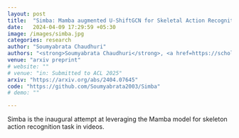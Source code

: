 ```yaml
---
layout: post
title:  "Simba: Mamba augmented U-ShiftGCN for Skeletal Action Recognition in Videos"
date:   2024-04-09 17:29:59 +05:30
image: /images/simba.jpg
categories: research
author: "Soumyabrata Chaudhuri"
authors: "<strong>Soumyabrata Chaudhuri</strong>, <a href=https://scholar.google.com/citations?user=8pffuA4AAAAJ&hl=en>Saumik Bhattacharya</a>"
venue: "arxiv preprint"
# website: ""
# venue: "in: Submitted to ACL 2025"
arxiv: "https://arxiv.org/abs/2404.07645"
code: "https://github.com/Soumyabrata2003/Simba"
# demo: ""

---
```

Simba is the inaugural attempt at leveraging the Mamba model for skeleton action recognition task in videos. 